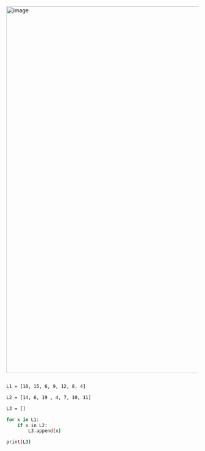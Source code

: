 
<img width="959" alt="image" src="https://github.com/user-attachments/assets/b5e31d2f-7b97-4bc0-bb35-2c963da2c84a" />

```sh

L1 = [10, 15, 6, 9, 12, 8, 4]

L2 = [14, 6, 19 , 4, 7, 10, 11]

L3 = []

for x in L1:
    if x in L2:
        L3.append(x)

print(L3)
```
